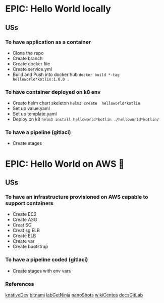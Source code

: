 # EPIC: Hello World locally

## USs

### To have application as a container

* Clone the repo
* Create branch
* Create docker file
* Create service.yml
* Build and Push into docker hub 
`docker build *-tag helloworld*kotlin:1.0.0 .`

### To have container deployed on k8 env

* Create helm chart skeleton
`helm3 create  helloworld*kotlin`
* Set up value.yaml
* Set up template.yaml
* Deploy on k8
`helm3 install helloworld*kotlin ./helloworld*kotlin/`

### To have a pipeline (gitlaci)

* Create stages

# EPIC: Hello World on AWS :rocket:

## USs

### To have an infrastructure provisioned on AWS capable to support containers

* Create EC2
* Create ASG
* Creat SG
* Creat sg ELB
* Create ELB
* Create var
* Create bootstrap

### To have a pipeline coded (gitlaci)

* Create stages with env vars

### References

[knativeDev](https://knative.dev/v0.13-docs/serving/samples/hello-world/helloworld-kotlin/)
[bitnami](https://docs.bitnami.com/tutorials/deploy-go-application-kubernetes-helm)
[labGetNinja](https://labs.getninjas.com.br/construa-um-c%C3%B3digo-reutiliz%C3%A1vel-no-terraform-com-a-ajuda-de-m%C3%B3dulos-6894a507735b)
[nanoShots](https://www.nanoshots.com.br/2017/12/realizando-deploys-em-auto-scaling.html)
[wikiCentos](https://wiki.centos.org/Cloud/AWS)
[docsGitLab](https://docs.gitlab.com/ee/user/markdown.html#url-auto-linking)